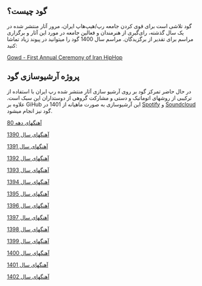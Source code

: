 ## گود چیست؟
گود تلاشی است برای قوی کردن جامعه رپ/هیپ‌هاپ ایران، مرور آثار منتشر شده در یک سال گذشته، رای‌گیری از هنرمندان و فعالین جامعه در مورد این آثار و برگزاری مراسم
برای تقدیر از برگزیدگان.
مراسم سال 1400 گود را میتوانید در پیوند زیاد تماشا کنید:

[Gowd - First Annual Ceremony of Iran HipHop](https://www.youtube.com/watch?v=IG5VDo9nO3M) 

## پروژه آرشیوسازی گود
در حال حاضر تمرکز گود بر روی آرشیو سازی آثار منتشر شده رپ ایران با استفاده از ترکیبی از روشهای اتوماتیک و دستی و مشارکت گروهی از دوستداران این سبک است. علاوه بر GiHub این آرشیوسازی به صورت ماهیانه از 1401 در [Spotify](https://open.spotify.com/user/31tmjq4qvbmqmilk72fobe6bnyk4?si=97f4c122e93b432e) و [Soundcloud](https://soundcloud.com/gowdcommunity)
 گود نیز انجام میشود.

[آهنگهای دهه 80](1380s)

[آهنگهای سال 1390](1390)

[آهنگهای سال 1391](1391)

[آهنگهای سال 1392](1392)

[آهنگهای سال 1393](1393)

[آهنگهای سال 1394](1394)

[آهنگهای سال 1395](1395)

[آهنگهای سال 1396](1396)

[آهنگهای سال 1397](1397)

[آهنگهای سال 1398](1398)

[آهنگهای سال 1399](1399)

[آهنگهای سال 1400](1400)

[آهنگهای سال 1401](1401)

[آهنگهای سال 1402](1402)





